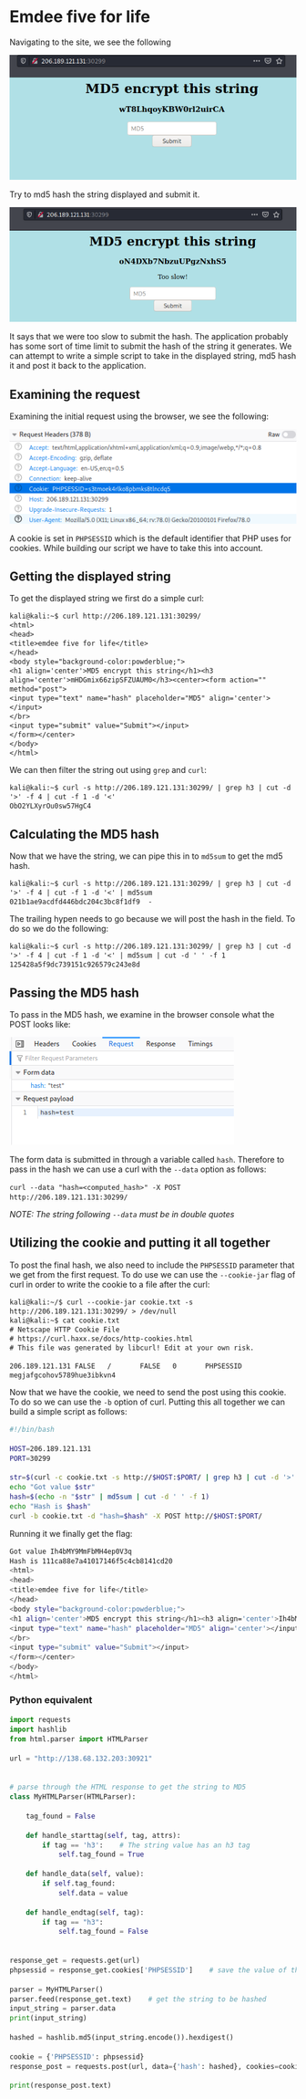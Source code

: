 # Emdee five for life

Navigating to the site, we see the following

![efff1](https://raw.githubusercontent.com/Shezz7/HTB-writeups/master/challenges/resources/efff1.png)

Try to md5 hash the string displayed and submit it.

![efff2](https://raw.githubusercontent.com/Shezz7/HTB-writeups/master/challenges/resources/efff2.png)

It says that we were too slow to submit the hash. The application probably has some sort of time limit to submit the hash of the string it generates. We can attempt to write a simple script to take in the displayed string, md5 hash it and post it back to the application.

## Examining the request

Examining the initial request using the browser, we see the following:

![efff3](https://raw.githubusercontent.com/Shezz7/HTB-writeups/master/challenges/resources/efff3.png)

A cookie is set in ```PHPSESSID``` which is the default identifier that PHP uses for cookies. While building our script we have to take this into account.

## Getting the displayed string

To get the displayed string we first do a simple curl:

```console
kali@kali:~$ curl http://206.189.121.131:30299/
<html>
<head>
<title>emdee five for life</title>
</head>
<body style="background-color:powderblue;">
<h1 align='center'>MD5 encrypt this string</h1><h3 align='center'>mHDGmix66zipSFZUAUM0</h3><center><form action="" method="post">
<input type="text" name="hash" placeholder="MD5" align='center'></input>
</br>
<input type="submit" value="Submit"></input>
</form></center>
</body>
</html>
```
We can then filter the string out using ```grep``` and ```curl```:

```console
kali@kali:~$ curl -s http://206.189.121.131:30299/ | grep h3 | cut -d '>' -f 4 | cut -f 1 -d '<'
ObO2YLXyrOu0sw57HgC4
```

## Calculating the MD5 hash

Now that we have the string, we can pipe this in to ```md5sum``` to get the md5 hash.

```console
kali@kali:~$ curl -s http://206.189.121.131:30299/ | grep h3 | cut -d '>' -f 4 | cut -f 1 -d '<' | md5sum
021b1ae9acdfd446bdc204c3bc8f1df9  -
```

The trailing hypen needs to go because we will post the hash in the field. To do so we do the following:

```console
kali@kali:~$ curl -s http://206.189.121.131:30299/ | grep h3 | cut -d '>' -f 4 | cut -f 1 -d '<' | md5sum | cut -d ' ' -f 1
125428a5f9dc739151c926579c243e8d
```

## Passing the MD5 hash

To pass in the MD5 hash, we examine in the browser console what the POST looks like:

![efff4](https://raw.githubusercontent.com/Shezz7/HTB-writeups/master/challenges/resources/efff4.png)

The form data is submitted in through a variable called ```hash```. Therefore to pass in the hash we can use a curl with the ```--data``` option as follows:

```curl --data "hash=<computed_hash>" -X POST http://206.189.121.131:30299/```

*NOTE: The string following ```--data``` must be in double quotes*

## Utilizing the cookie and putting it all together

To post the final hash, we also need to include the ```PHPSESSID``` parameter that we get from the first request. To do use we can use the ```--cookie-jar``` flag of curl in order to write the cookie to a file after the curl:

```console
kali@kali:~/$ curl --cookie-jar cookie.txt -s http://206.189.121.131:30299/ > /dev/null
kali@kali:~$ cat cookie.txt 
# Netscape HTTP Cookie File
# https://curl.haxx.se/docs/http-cookies.html
# This file was generated by libcurl! Edit at your own risk.

206.189.121.131 FALSE   /       FALSE   0       PHPSESSID       megjafgcohov5789hue3ibkvn4
```

Now that we have the cookie, we need to send the post using this cookie. To do so we can use the ```-b``` option of curl. Putting this all together we can build a simple script as follows:

```bash
#!/bin/bash

HOST=206.189.121.131
PORT=30299

str=$(curl -c cookie.txt -s http://$HOST:$PORT/ | grep h3 | cut -d '>' -f 4 | cut -f 1 -d '<')
echo "Got value $str"
hash=$(echo -n "$str" | md5sum | cut -d ' ' -f 1)
echo "Hash is $hash"
curl -b cookie.txt -d "hash=$hash" -X POST http://$HOST:$PORT/
```
Running it we finally get the flag:

```bash
Got value Ih4bMY9MmFbMH4ep0V3q
Hash is 111ca88e7a41017146f5c4cb8141cd20
<html>
<head>
<title>emdee five for life</title>
</head>
<body style="background-color:powderblue;">
<h1 align='center'>MD5 encrypt this string</h1><h3 align='center'>Ih4bMY9MmFbMH4ep0V3q</h3><p align='center'>FLAG_VALUE_HERE</p><center><form action="" method="post">
<input type="text" name="hash" placeholder="MD5" align='center'></input>
</br>
<input type="submit" value="Submit"></input>
</form></center>
</body>
</html>
```
### Python equivalent

```python
import requests
import hashlib
from html.parser import HTMLParser

url = "http://138.68.132.203:30921"


# parse through the HTML response to get the string to MD5
class MyHTMLParser(HTMLParser):

    tag_found = False

    def handle_starttag(self, tag, attrs):
        if tag == 'h3':    # The string value has an h3 tag
            self.tag_found = True

    def handle_data(self, value):
        if self.tag_found:
            self.data = value

    def handle_endtag(self, tag):
        if tag == "h3":
            self.tag_found = False


response_get = requests.get(url)
phpsessid = response_get.cookies['PHPSESSID']    # save the value of the cookie for the post

parser = MyHTMLParser()
parser.feed(response_get.text)    # get the string to be hashed
input_string = parser.data
print(input_string)

hashed = hashlib.md5(input_string.encode()).hexdigest()

cookie = {'PHPSESSID': phpsessid}
response_post = requests.post(url, data={'hash': hashed}, cookies=cookie)

print(response_post.text)
```
